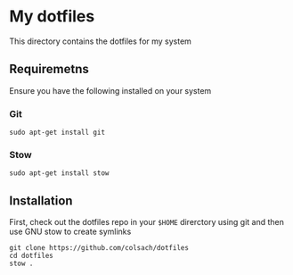 # My dotfiles

This directory contains the dotfiles for my system

## Requiremetns

Ensure you have the following installed on your system

### Git

```
sudo apt-get install git
```

### Stow

```
sudo apt-get install stow
```

## Installation

First, check out the dotfiles repo in your `$HOME` direrctory using git
and then use GNU stow to create symlinks

```
git clone https://github.com/colsach/dotfiles
cd dotfiles
stow .
```


